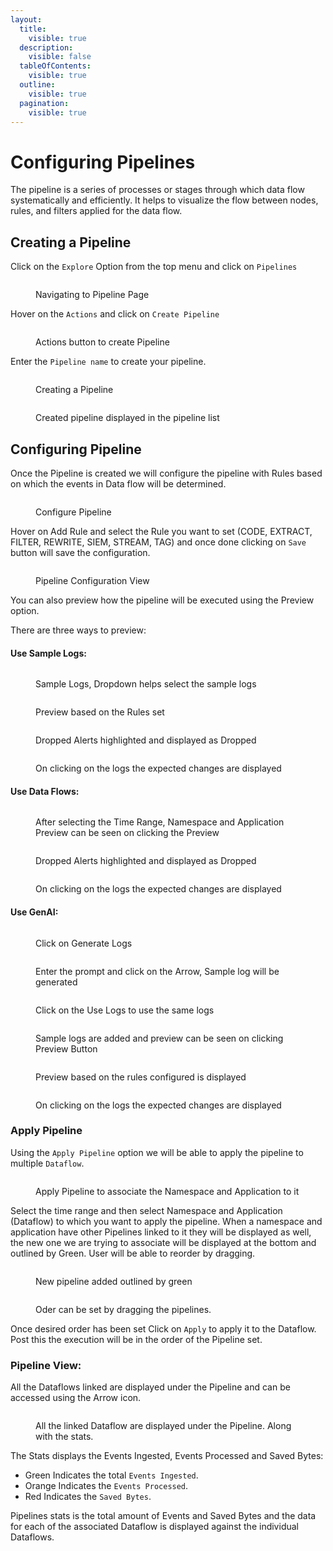 ```yaml
---
layout:
  title:
    visible: true
  description:
    visible: false
  tableOfContents:
    visible: true
  outline:
    visible: true
  pagination:
    visible: true
---
```


# Configuring Pipelines

The pipeline is a series of processes or stages through which data flow systematically and efficiently. It helps to visualize the flow between nodes, rules, and filters applied for the data flow.



## Creating a Pipeline

Click on the `Explore` Option from the top menu and click on `Pipelines`

<figure><img src="../../.gitbook/assets/image (375).png" alt=""><figcaption><p>Navigating to Pipeline Page</p></figcaption></figure>

Hover on the `Actions` and click on `Create Pipeline`

<figure><img src="../../.gitbook/assets/image (356).png" alt=""><figcaption><p>Actions button to create Pipeline</p></figcaption></figure>

Enter the `Pipeline name` to create your pipeline.

<figure><img src="../../.gitbook/assets/image (357).png" alt=""><figcaption><p>Creating a Pipeline</p></figcaption></figure>

<figure><img src="../../.gitbook/assets/Screenshot 2025-05-02 215739.png" alt=""><figcaption><p>Created pipeline displayed in the pipeline list</p></figcaption></figure>

## Configuring Pipeline

Once the Pipeline is created we will configure the pipeline with Rules based on which the events in Data flow will be determined.

<figure><img src="../../.gitbook/assets/image (359).png" alt=""><figcaption><p>Configure Pipeline</p></figcaption></figure>

Hover on Add Rule and select the Rule you want to set (CODE, EXTRACT, FILTER, REWRITE, SIEM, STREAM, TAG) and once done clicking on `Save` button will save the configuration.

<figure><img src="../../.gitbook/assets/image (360).png" alt=""><figcaption><p>Pipeline Configuration View</p></figcaption></figure>

You can also preview how the pipeline will be executed using the Preview option.&#x20;

There are three ways to preview:

#### Use Sample Logs:

<figure><img src="../../.gitbook/assets/image (361).png" alt=""><figcaption><p>Sample Logs, Dropdown helps select the sample logs</p></figcaption></figure>

<figure><img src="../../.gitbook/assets/image (363).png" alt=""><figcaption><p>Preview based on the Rules set</p></figcaption></figure>

<figure><img src="../../.gitbook/assets/image (376).png" alt=""><figcaption><p>Dropped Alerts highlighted and displayed as Dropped</p></figcaption></figure>

<figure><img src="../../.gitbook/assets/image (377).png" alt=""><figcaption><p>On clicking on the logs the expected changes are displayed</p></figcaption></figure>

#### Use Data Flows:



<figure><img src="../../.gitbook/assets/image (365).png" alt=""><figcaption><p>After selecting the Time Range, Namespace and Application Preview can be seen on clicking the Preview</p></figcaption></figure>

<figure><img src="../../.gitbook/assets/image (380).png" alt=""><figcaption><p>Dropped Alerts highlighted and displayed as Dropped</p></figcaption></figure>

<figure><img src="../../.gitbook/assets/image (378).png" alt=""><figcaption><p>On clicking on the logs the expected changes are displayed</p></figcaption></figure>

#### Use GenAI:

<figure><img src="../../.gitbook/assets/image (366).png" alt=""><figcaption><p>Click on Generate Logs </p></figcaption></figure>

<figure><img src="../../.gitbook/assets/image (367).png" alt=""><figcaption><p>Enter the prompt and click on the Arrow, Sample log will be generated</p></figcaption></figure>

<figure><img src="../../.gitbook/assets/image (368).png" alt=""><figcaption><p>Click on the Use Logs to use the same logs</p></figcaption></figure>

<figure><img src="../../.gitbook/assets/image (369).png" alt=""><figcaption><p>Sample logs are added and preview can be seen on clicking Preview Button</p></figcaption></figure>

<figure><img src="../../.gitbook/assets/image (370).png" alt=""><figcaption><p>Preview based on the rules configured is displayed</p></figcaption></figure>

<figure><img src="../../.gitbook/assets/image (381).png" alt=""><figcaption><p>On clicking on the logs the expected changes are displayed</p></figcaption></figure>

### Apply Pipeline

Using the `Apply Pipeline` option we will be able to apply the pipeline to multiple `Dataflow`.

<figure><img src="../../.gitbook/assets/image (371).png" alt=""><figcaption><p>Apply Pipeline to associate the Namespace and Application to it</p></figcaption></figure>

Select the time range and then select Namespace and Application (Dataflow) to which you want to apply the pipeline. When a namespace and application have other Pipelines linked to it they will be displayed as well, the new one we are trying to associate will be displayed at the bottom and outlined by Green. User will be able to reorder by dragging.

<figure><img src="../../.gitbook/assets/image (372).png" alt=""><figcaption><p>New pipeline added outlined by green</p></figcaption></figure>

<figure><img src="../../.gitbook/assets/image (373).png" alt=""><figcaption><p>Oder can be set by dragging the pipelines.</p></figcaption></figure>

Once desired order has been set Click on `Apply` to apply it to the Dataflow. Post this the execution will be in the order of the Pipeline set.

### Pipeline View:

All the Dataflows linked are displayed under the Pipeline and can be accessed using the Arrow icon.

<figure><img src="../../.gitbook/assets/image (374).png" alt=""><figcaption><p>All the linked Dataflow are displayed under the Pipeline. Along with the stats.</p></figcaption></figure>

The Stats displays the Events Ingested, Events Processed and Saved Bytes:

* Green Indicates the total `Events Ingested`.
* Orange Indicates the `Events Processed`.
* Red Indicates the `Saved Bytes`.

Pipelines stats is the total amount of Events and Saved Bytes and the data for each of the associated Dataflow is displayed against the individual Dataflows.
